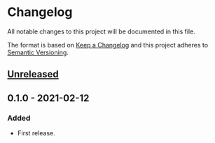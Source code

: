 # Changelog

All notable changes to this project will be documented in this file.

The format is based on [Keep a Changelog](http://keepachangelog.com/en/1.0.0/) and this project adheres to [Semantic Versioning](http://semver.org/spec/v2.0.0.html).

## [Unreleased]

## 0.1.0 - 2021-02-12

### Added

- First release.

[unreleased]: https://github.com/frigus02/opentelemetry-application-insights/compare/0.1.0...HEAD
